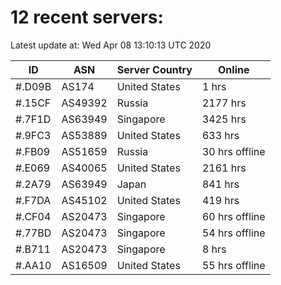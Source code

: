 # 12 recent servers:

Latest update at: Wed Apr 08 13:10:13 UTC 2020

| ID | ASN | Server Country | Online |
| -- | --- | -------------- | ------ |
| #.D09B | AS174 | United States | 1 hrs |
| #.15CF | AS49392 | Russia | 2177 hrs |
| #.7F1D | AS63949 | Singapore | 3425 hrs |
| #.9FC3 | AS53889 | United States | 633 hrs |
| #.FB09 | AS51659 | Russia | 30 hrs offline |
| #.E069 | AS40065 | United States | 2161 hrs |
| #.2A79 | AS63949 | Japan | 841 hrs |
| #.F7DA | AS45102 | United States | 419 hrs |
| #.CF04 | AS20473 | Singapore | 60 hrs offline |
| #.77BD | AS20473 | Singapore | 54 hrs offline |
| #.B711 | AS20473 | Singapore | 8 hrs |
| #.AA10 | AS16509 | United States | 55 hrs offline |

